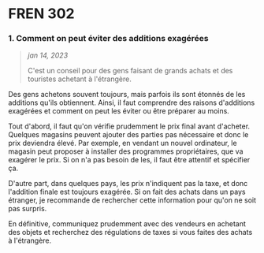 # FREN 302

### 1. Comment on peut éviter des additions exagérées

> *jan 14, 2023*
> 
> C'est un conseil pour des gens faisant de grands achats et des touristes achetant à l'étrangère.

Des gens achetons souvent toujours, mais parfois ils sont étonnés de les additions qu'ils obtiennent. Ainsi, il faut comprendre des raisons d'additions exagérées et comment on peut les éviter ou être préparer au moins.

Tout d'abord, il faut qu'on vérifie prudemment le prix final avant d'acheter.
Quelques magasins peuvent ajouter des parties pas nécessaire et donc le prix deviendra élevé.
Par exemple, en vendant un nouvel ordinateur, le magasin peut proposer à installer des programmes propriétaires, que va exagérer le prix. Si on n'a pas besoin de les, il faut être attentif et spécifier ça.

D'autre part, dans quelques pays, les prix n'indiquent pas la taxe, et donc l'addition finale est toujours exagérée.
Si on fait des achats dans un pays étranger, je recommande de rechercher cette information pour qu'on ne soit pas surpris.

En définitive, communiquez prudemment avec des vendeurs en achetant des objets et recherchez des régulations de taxes si vous faites des achats à l'étrangère.

